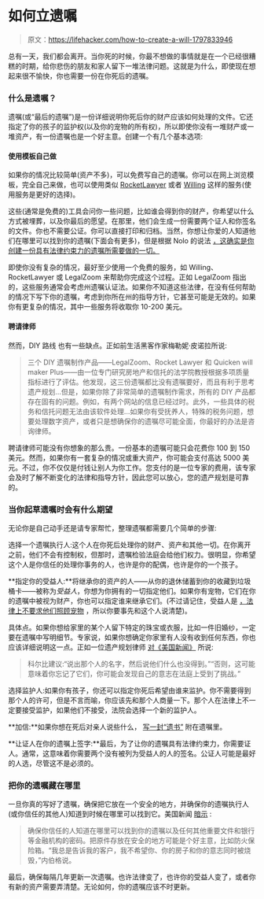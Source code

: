 # 如何立遗嘱

> 原文：<https://lifehacker.com/how-to-create-a-will-1797833946>

总有一天，我们都会离开。当你死的时候，你最不想做的事情就是在一个已经很糟糕的时期，给你悲伤的朋友和家人留下一堆法律问题。这就是为什么，即使现在想起来很不愉快，你也需要一份在你死后的遗嘱。



### 什么是遗嘱？

遗嘱(或“最后的遗嘱”)是一份详细说明你死后你的财产应该如何处理的文件。它还指定了你的孩子的监护权(以及你的宠物的所有权)，所以即使你没有一堆财产或一堆资产，有一份遗嘱也是一个好主意。创建一个有几个基本选项:

#### 使用模板自己做

如果你的情况比较简单(资产不多)，可以免费写自己的遗嘱。你可以在网上浏览模板，完全自己来做，也可以使用类似 [RocketLawyer](http://www.rocketlawyer.com/) 或者 [Willing](https://willing.com/) 这样的服务(使用服务是更好的选择)。

这些(通常是免费的)工具会问你一些问题，比如谁会得到你的财产，你希望以什么方式被埋葬，以及你最后的愿望。在那里，他们会生成一份需要两个证人和你签名的文件。你也不需要公证。你可以直接打印和归档。当然，你想让你爱的人知道他们在哪里可以找到你的遗嘱(下面会有更多)，但是根据 Nolo 的说法 [，这确实是你创建一份具有法律约束力的遗嘱所需要做的一切。](http://www.nolo.com/legal-encyclopedia/make-will-quick-checklist-29480.html)

即使你没有复杂的情况，最好至少使用一个免费的服务，如 Willing、RocketLawyer 或 LegalZoom 来帮助你完成这个过程。正如 LegalZoom 指出的，这些服务通常会考虑州遗嘱认证法。如果你不知道这些法律，在没有任何帮助的情况下写下你的遗嘱，考虑到你所在州的指导方针，它甚至可能是无效的。如果你有更复杂的情况，其中一些服务将收取你 10-200 美元。

#### 聘请律师

然而，DIY 路线 也有一些缺点。正如前生活黑客作家梅勒妮·皮诺拉所说:

> 三个 DIY 遗嘱制作产品——LegalZoom、Rocket Lawyer 和 Quicken will maker Plus——由一位专门研究房地产和信托的法学院教授根据多项质量指标进行了评估。他发现，这三份遗嘱都比没有遗嘱要好，而且有利于思考遗产规划...但是，如果你除了非常简单的遗嘱制作需求，所有的 DIY 产品都存在固有的问题。例如，有两个网站的信息已经过时。此外，一些具体的税务和信托问题无法由该软件处理…如果你有受抚养人，特殊的税务问题，想要处理数字资产，或者只是想确保你的遗嘱尽可能全面，你最好的办法是咨询律师。

聘请律师可能没有你想象的那么贵。一份基本的遗嘱可能只会花费你 100 到 150 美元。然而，如果你有一套复杂的情况或重大资产，你可能会支付高达 5000 美元。不过，你不仅仅是付钱让别人为你工作。您支付的是一位专家的费用，该专家会及时了解不断变化的法律和指导方针，因此您可以放心，您的遗产规划是可靠的。

### 当你起草遗嘱时会有什么期望

无论你是自己动手还是请专家帮忙，整理遗嘱都需要几个简单的步骤:

选择一个遗嘱执行人:这个人在你死后处理你的财产、资产和其他一切。在你离开之前，他们不会有控制权，但那时，遗嘱检验法庭会给他们权力。很明显，你希望这个人是你信任的处理你事务的人，也许是你的配偶，也许是你的一个孩子。

**指定你的受益人:**将继承你的资产的人——从你的退休储蓄到你的收藏到垃圾桶卡——被称为*受益人*，你想为你拥有的一切指定他们。如果你有宠物，它们在你的遗嘱中被视为财产，你也可以指定谁来继承它们。(不过请记住，受益人是 [，法律上不要求他们照顾宠物](https://www.americanbar.org/newsletter/publications/gp_solo_magazine_home/gp_solo_magazine_index/petestateplanning.html) ，所以你要事先和这个人说清楚)。

具体点。如果你想给家里的某个人留下特定的珠宝或衣服，比如一件旧婚纱，一定要在遗嘱中写明细节。专家说，如果你想确定你家里有人没有收到任何东西，你也应该详细说明这一点。正如一位遗产规划律师 [对《美国新闻》](https://money.usnews.com/money/personal-finance/articles/2014/09/19/10-steps-to-writing-a-will) 所说:

> 科尔比建议:“说出那个人的名字，然后说他们什么也没得到。”“否则，这可能意味着你忘记了它们，你可能会发现自己的意志在法庭上受到了挑战。”

选择监护人:如果你有孩子，你还可以指定你死后希望由谁来监护。你不需要得到那个人的许可，但是不言而喻，你应该先和那个人商量一下。那个人在法律上不一定要接受监护，如果他们不接受，法院会选择一个新的监护人。

**加信:**如果你想在死后对亲人说些什么， [写一封“遗书”](https://lifehacker.com/write-a-last-letter-when-you-write-your-will-1786593415) 附在遗嘱里。

**让证人在你的遗嘱上签字:**最后，为了让你的遗嘱具有法律约束力，你需要证人。通常，这意味着你需要两个没有被列为受益人的人的签名。公证人可能是最好的人选，尽管这不是必须的。

### 把你的遗嘱藏在哪里

一旦你真的写好了遗嘱，确保把它放在一个安全的地方，并确保你的遗嘱执行人(或你信任的其他人)知道到时候在哪里可以找到它。美国新闻 [暗示](https://money.usnews.com/money/personal-finance/articles/2014/09/19/10-steps-to-writing-a-will) :

> 确保你信任的人知道在哪里可以找到你的遗嘱以及任何其他重要文件和银行等金融机构的密码。把原件存放在安全的地方可能是个好主意，比如防火保险箱。“我总是告诉我的客户，我不希望你、你的房子和你的意志同时被烧毁，”内伯格说。

最后，确保每隔几年更新一次遗嘱。也许法律变了，也许你的受益人变了，或者你有新的资产需要弄清楚。无论如何，你的遗嘱应该不时更新。